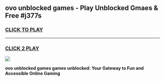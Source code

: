 
## ovo unblocked games - Play Unblocked Gmaes & Free #j377s
<h3>
<a href="https://premium.freeplayer.one?title=ovo_unblocked_games&ref=03M">CLICK TO PLAY</a></h3>
<hr>

<h3>
<a href="https://premium.freeplayer.one?title=ovo_unblocked_games&ref=03M">CLICK 2 PLAY</a>
  
</h3>

<a href="https://premium.freeplayer.one?title=ovo_unblocked_games&ref=03M"><img src="https://clearcache.store/games.png"></a>


**ovo unblocked games games unblocked: Your Gateway to Fun and Accessible Online Gaming**
